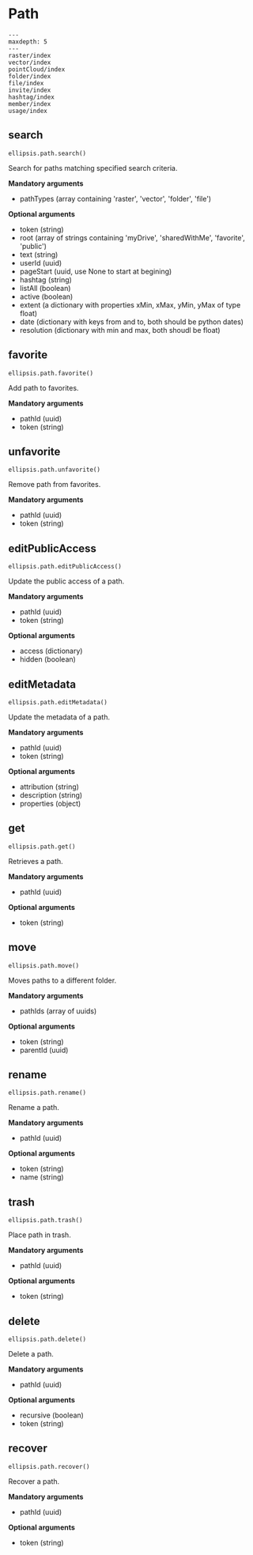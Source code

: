 # Path

```{toctree}
---
maxdepth: 5
---
raster/index
vector/index
pointCloud/index
folder/index
file/index
invite/index
hashtag/index
member/index
usage/index
```

## search

    ellipsis.path.search()

Search for paths matching specified search criteria.

**Mandatory arguments**
- pathTypes (array containing 'raster', 'vector', 'folder', 'file')

**Optional arguments**
- token (string)
- root (array of strings containing 'myDrive', 'sharedWithMe', 'favorite', 'public')
- text (string)
- userId (uuid)
- pageStart (uuid, use None to start at begining)
- hashtag (string)
- listAll (boolean)
- active (boolean)
- extent (a dictionary with properties xMin, xMax, yMin, yMax of type float)
- date (dictionary with keys from and to, both should be python dates)
- resolution (dictionary with min and max, both shoudl be float)


## favorite

    ellipsis.path.favorite()

Add path to favorites.

**Mandatory arguments**

- pathId (uuid)
- token (string)

## unfavorite

    ellipsis.path.unfavorite()

Remove path from favorites.

**Mandatory arguments**

- pathId (uuid)
- token (string)

## editPublicAccess

    ellipsis.path.editPublicAccess()

Update the public access of a path.

**Mandatory arguments**

- pathId (uuid)
- token (string)

**Optional arguments**

- access (dictionary)
- hidden (boolean)

## editMetadata

    ellipsis.path.editMetadata()

Update the metadata of a path.

**Mandatory arguments**

- pathId (uuid)
- token (string)

**Optional arguments**

- attribution (string)
- description (string)
- properties (object)

## get

    ellipsis.path.get()

Retrieves a path.

**Mandatory arguments**

- pathId (uuid)

**Optional arguments**

- token (string)

## move

    ellipsis.path.move()

Moves paths to a different folder.

**Mandatory arguments**

- pathIds (array of uuids)

**Optional arguments**

- token (string)
- parentId (uuid)

## rename

    ellipsis.path.rename()

Rename a path.

**Mandatory arguments**

- pathId (uuid)

**Optional arguments**

- token (string)
- name (string)

## trash

    ellipsis.path.trash()

Place path in trash.

**Mandatory arguments**

- pathId (uuid)

**Optional arguments**

- token (string)

## delete

    ellipsis.path.delete()

Delete a path.

**Mandatory arguments**

- pathId (uuid)

**Optional arguments**

- recursive (boolean)
- token (string)

## recover

    ellipsis.path.recover()

Recover a path.

**Mandatory arguments**

- pathId (uuid)

**Optional arguments**

- token (string)
